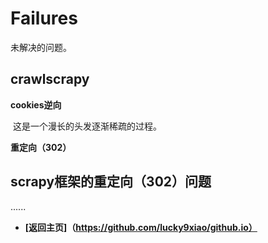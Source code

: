 # Failures

未解决的问题。



## crawlscrapy



**cookies逆向**

​	这是一个漫长的头发逐渐稀疏的过程。

**重定向（302）**









## scrapy框架的重定向（302）问题

......









- **[返回主页]（https://github.com/lucky9xiao/github.io）**

